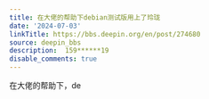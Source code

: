 ```yaml
---
title: 在大佬的帮助下debian测试版用上了玲珑
date: '2024-07-03'
linkTitle: https://bbs.deepin.org/en/post/274680
source: deepin_bbs
description:  159******19 
disable_comments: true
---
```

在大佬的帮助下，de
